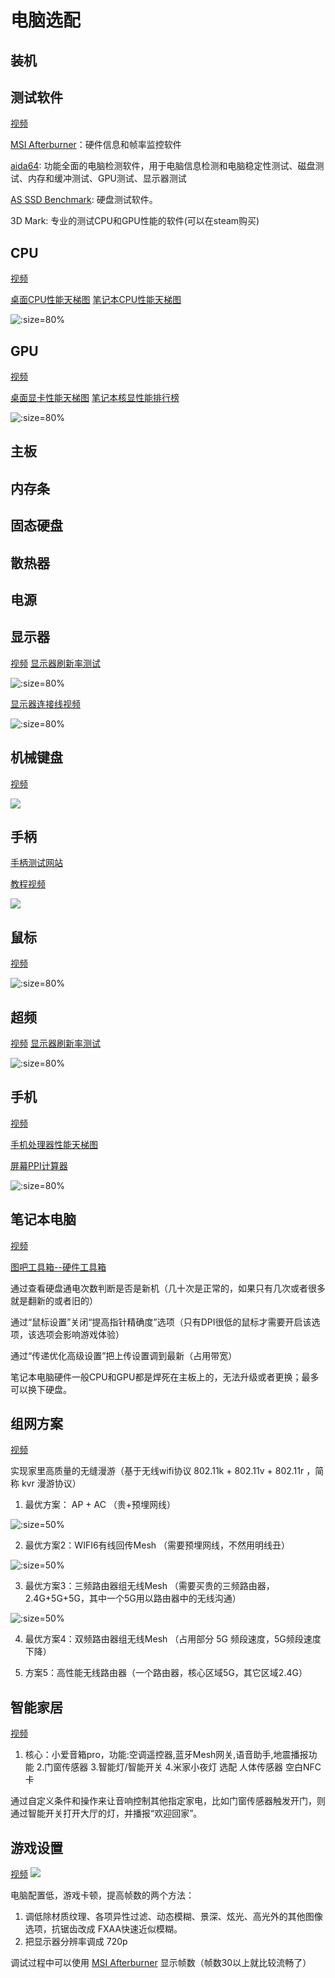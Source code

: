 # 电脑选配

## 装机

## 测试软件

[视频](https://www.bilibili.com/video/BV1q7411C7px)

[MSI Afterburner](https://www.msi.com/Landing/afterburner/graphics-cards)：硬件信息和帧率监控软件

[aida64](https://www.aida64.com/downloads): 功能全面的电脑检测软件，用于电脑信息检测和电脑稳定性测试、磁盘测试、内存和缓冲测试、GPU测试、显示器测试

[AS SSD Benchmark](https://as-ssd-benchmark.en.softonic.com/#google_vignette): 硬盘测试软件。

3D Mark: 专业的测试CPU和GPU性能的软件(可以在steam购买)

## CPU

[视频](https://www.bilibili.com/video/BV1nt411B7ky)

[桌面CPU性能天梯图](https://www.mydrivers.com/zhuanti/tianti/cpu/index.html)
[笔记本CPU性能天梯图](https://www.mydrivers.com/zhuanti/tianti/cpum/index.html)

![](../images/cpu-select.svg ":size=80%")

## GPU

[视频](https://www.bilibili.com/video/BV1Ct411Z7nL)

[桌面显卡性能天梯图](https://www.mydrivers.com/zhuanti/tianti/gpu/index.html)
[笔记本核显性能排行榜](https://rank.kkj.cn/Computer101.shtml)

![](../images/gpu-select.svg ":size=80%")

## 主板

## 内存条

## 固态硬盘

## 散热器

## 电源

## 显示器

[视频](https://www.bilibili.com/video/BV1oW411U76W)
[显示器刷新率测试](https://testufo.com/)

![](../images/screen.svg ":size=80%")

[显示器连接线视频](https://www.bilibili.com/video/BV1rJ411z7Z6)

![](../images/screen-interface.svg ":size=80%")

## 机械键盘

[视频](https://www.bilibili.com/video/BV1tt41147Fr)

![](../images/keyboard.png)

## 手柄

[手柄测试网站](https://hardwaretester.com/gamepad)

[教程视频](https://www.bilibili.com/video/BV1tS4y1E75c)

![](../images/gamepad.png)

## 鼠标

[视频](https://www.bilibili.com/video/BV13b411z7P7/)

![](../images/mouse-select.svg ":size=80%")

## 超频

[视频](https://www.bilibili.com/video/BV1yb411Y7Wr)
[显示器刷新率测试](https://testufo.com/)

![](../images/over-clock.svg ":size=80%")

## 手机

[视频](https://www.bilibili.com/video/BV1Gb411v7a8/)

[手机处理器性能天梯图](https://www.mydrivers.com/zhuanti/tianti/01/index.html)

[屏幕PPI计算器](https://www.itpwd.com/tools/ppicalc.php)

![](../images/mobile-phone-select.svg ":size=80%")

## 笔记本电脑

[视频](https://www.bilibili.com/video/BV1No4y1B7eH)

[图吧工具箱--硬件工具箱](https://www.tbtool.cn/)

通过查看硬盘通电次数判断是否是新机（几十次是正常的，如果只有几次或者很多就是翻新的或者旧的）

通过“鼠标设置”关闭“提高指针精确度”选项（只有DPI很低的鼠标才需要开启该选项，该选项会影响游戏体验）

通过“传递优化高级设置”把上传设置调到最新（占用带宽）

笔记本电脑硬件一般CPU和GPU都是焊死在主板上的，无法升级或者更换；最多可以换下硬盘。

## 组网方案

[视频](https://www.bilibili.com/video/BV1Tf4y1i7GS)

实现家里高质量的无缝漫游（基于无线wifi协议 802.11k + 802.11v + 802.11r ，简称 kvr 漫游协议）

1. 最优方案： AP + AC （贵+预埋网线）

![](../images/home-network-1.png ":size=50%")

2. 最优方案2：WIFI6有线回传Mesh （需要预埋网线，不然用明线丑）

![](../images/home-network-2.png ":size=50%")

3. 最优方案3：三频路由器组无线Mesh （需要买贵的三频路由器，2.4G+5G+5G，其中一个5G用以路由器中的无线沟通）

![](../images/home-network-3.png ":size=50%")

4. 最优方案4：双频路由器组无线Mesh （占用部分 5G 频段速度，5G频段速度下降）

5. 方案5：高性能无线路由器（一个路由器，核心区域5G，其它区域2.4G）

## 智能家居

[视频](https://www.bilibili.com/video/BV1se411T7CF)

1. 核心：小爱音箱pro，功能:空调遥控器,蓝牙Mesh网关,语音助手,地震播报功能
2.门窗传感器 
3.智能灯/智能开关
4.米家小夜灯
选配
人体传感器 
空白NFC卡

通过自定义条件和操作来让音响控制其他指定家电，比如门窗传感器触发开门，则通过智能开关打开大厅的灯，并播报“欢迎回家”。

## 游戏设置

[视频](https://www.bilibili.com/video/BV1Zz4y1U7aB)
![](../images/game-settig.png)

电脑配置低，游戏卡顿，提高帧数的两个方法：

1. 调低除材质纹理、各项异性过滤、动态模糊、景深、炫光、高光外的其他图像选项，抗锯齿改成 FXAA快速近似模糊。
2. 把显示器分辨率调成 720p

调试过程中可以使用 [MSI Afterburner](https://www.msi.com/Landing/afterburner/graphics-cards) 显示帧数（帧数30以上就比较流畅了）


